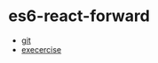# es6-react-forward

* [git](http://btholt.github.io/es6-react-pres/)
* [execercise](http://btholt.github.io/es6-react-pres/)
